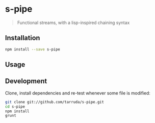 # s-pipe

> Functional streams, with a lisp-inspired chaining syntax

## Installation

```sh
npm install --save s-pipe
```

## Usage

## Development

Clone, install dependencies and re-test whenever some file is modified:

```sh
git clone git://github.com/tarruda/s-pipe.git
cd s-pipe
npm install
grunt
```
